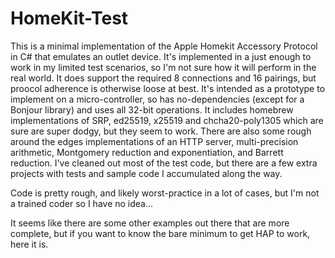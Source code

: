 # HomeKit-Test
This is a minimal implementation of the Apple Homekit Accessory Protocol in C# that emulates an outlet device. It's implemented in a just enough to work in my limited test scenarios, so I'm not sure how it will perform in the real world. It does support the required 8 connections and 16 pairings, but proocol adherence is otherwise loose at best.
It's intended as a prototype to implement on a micro-controller, so has no-dependencies (except for a Bonjour library) and uses all 32-bit operations.
It includes homebrew implementations of SRP, ed25519, x25519 and chcha20-poly1305 which are sure are super dodgy, but they seem to work.
There are also some rough around the edges implementations of an HTTP server, multi-precision arithmetic, Montgomery reduction and exponentiation, and Barrett reduction.
I've cleaned out most of the test code, but there are a few extra projects with tests and sample code I accumulated along the way.

Code is pretty rough, and likely worst-practice in a lot of cases, but I'm not a trained coder so I have no idea...

It seems like there are some other examples out there that are more complete, but if you want to know the bare minimum to get HAP to work, here it is.

